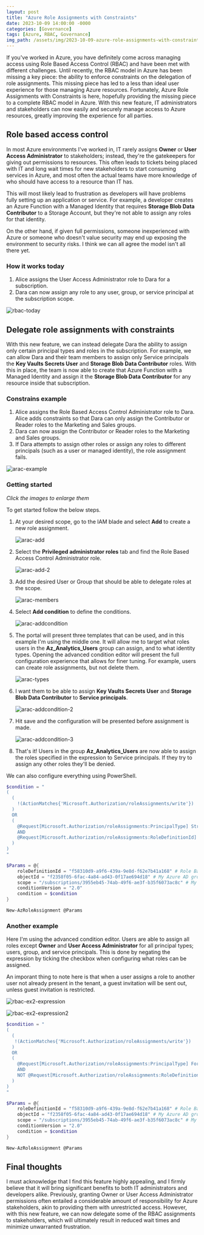 ```yaml
---
layout: post
title: "Azure Role Assignments with Constraints"
date: 2023-10-09 14:00:00 -0000
categories: [Governance]
tags: [Azure, RBAC, Governance]
img_path: /assets/img/2023-10-09-azure-role-assignments-with-constraints/
---
```


If you've worked in Azure, you have definitely come across managing access using Role Based Access Control (RBAC) and have been met with different challenges. Until recently, the RBAC model in Azure has been missing a key piece: the ability to enforce constraints on the delegation of role assignments. This missing piece has led to a less than ideal user experience for those managing Azure resources. Fortunately, Azure Role Assignments with Constraints is here, hopefully providing the missing piece to a complete RBAC model in Azure. With this new feature, IT administrators and stakeholders can now easily and securely manage access to Azure resources, greatly improving the experience for all parties.

## Role based access control

In most Azure environments I've worked in, IT rarely assigns **Owner** or **User Access Administrator** to stakeholders; instead, they're the gatekeepers for giving out permissions to resources. This often leads to tickets being placed with IT and long wait times for new stakeholders to start consuming services in Azure, and most often the actual teams have more knowledge of who should have access to a resource than IT has.

This will most likely lead to frustration as developers will have problems fully setting up an application or service. For example, a developer creates an Azure Function with a Managed Identity that requires **Storage Blob Data Contributor** to a Storage Account, but they're not able to assign any roles for that identity.

On the other hand, if given full permissions, someone inexperienced with Azure or someone who doesn't value security may end up exposing the environment to security risks. I think we can all agree the model isn't all there yet.

### How it works today

1. Alice assigns the User Access Administrator role to Dara for a subscription.
2. Dara can now assign any role to any user, group, or service principal at the subscription scope.

![rbac-today](rbac-today.png)

## Delegate role assignments with constraints

With this new feature, we can instead delegate Dara the ability to assign only certain principal types and roles in the subscription. For example, we can allow Dara and their team members to assign only Service principals the **Key Vaults Secrets User** and **Storage Blob Data Contributor** roles. With this in place, the team is now able to create that Azure Function with a Managed Identity and assign it the **Storage Blob Data Contributor** for any resource inside that subscription.

### Constrains example

1. Alice assigns the Role Based Access Control Administrator role to Dara. Alice adds constraints so that Dara can only assign the Contributor or Reader roles to the Marketing and Sales groups.
2. Dara can now assign the Contributor or Reader roles to the Marketing and Sales groups.
3. If Dara attempts to assign other roles or assign any roles to different principals (such as a user or managed identity), the role assignment fails.

![arac-example](arac-example.png)

### Getting started

*Click the images to enlarge them*

To get started follow the below steps.

1. At your desired scope, go to the IAM blade and select **Add** to create a new role assignment.

    ![arac-add](arac-add.png)

2. Select the **Privileged administrator roles** tab and find the Role Based Access Control Administrator role.

    ![arac-add-2](arac-add-2.png)

3. Add the desired User or Group that should be able to delegate roles at the scope.

    ![arac-members](arac-members.png)

4. Select **Add condition** to define the conditions.

    ![arac-addcondition](arac-addcondition.png)

5. The portal will present three templates that can be used, and in this example I'm using the middle one. It will allow me to target what roles users in the **Az_Analytics_Users** group can assign, and to what identity types. Opening the advanced condition editor will present the full configuration experience that allows for finer tuning. For example, users can create role assignments, but not delete them.

    ![arac-types](arac-types.png)

6. I want them to be able to assign **Key Vaults Secrets User** and **Storage Blob Data Contributor** to **Service principals**.

    ![arac-addcondition-2](arac-addcondition-2.png)

7. Hit save and the configuration will be presented before assignment is made.

    ![arac-addcondition-3](arac-addcondition-3.png)

8. That's it! Users in the group **Az_Analytics_Users** are now able to assign the roles specified in the expression to Service principals. If they try to assign any other roles they'll be denied.

We can also configure everything using PowerShell.

```powershell
$condition = "
(
  (
    !(ActionMatches{'Microsoft.Authorization/roleAssignments/write'})
  )
  OR 
  (
    @Request[Microsoft.Authorization/roleAssignments:PrincipalType] StringEqualsIgnoreCase 'ServicePrincipal'
    AND
    @Request[Microsoft.Authorization/roleAssignments:RoleDefinitionId] ForAnyOfAnyValues:GuidEquals {ba92f5b4-2d11-453d-a403-e96b0029c9fe, 4633458b-17de-408a-b874-0445c86b69e6}
  )
)
"

$Params = @{
    roleDefinitionId = "f58310d9-a9f6-439a-9e8d-f62e7b41a168" # Role Based Access Control Administrator
    objectId = "f2358f05-6fac-4a84-ad43-0f17ae694d18" # My Azure AD group
    scope = "/subscriptions/3955eb45-74ab-49f6-ae3f-b35f6073ac8c" # My scope (/subscriptions/<sub-id>)
    conditionVersion = "2.0"
    condition = $condition
}

New-AzRoleAssignment @Params
```

### Another example

Here I'm using the advanced condition editor. Users are able to assign all roles except **Owner** and **User Access Administrator** for all principal types; users, group, and service principals. This is done by negating the expression by ticking the checkbox when configuring what roles can be assigned.

An imporant thing to note here is that when a user assigns a role to another user not already present in the tenant, a guest invitation will be sent out, unless guest invitation is restricted.

![rbac-ex2-expression](rbac-ex2-expression.png)

![rbac-ex2-expression2](rbac-ex2-expression2.png)

```powershell
$condition = "
(
  (
   !(ActionMatches{'Microsoft.Authorization/roleAssignments/write'})
  )
  OR 
  (
    @Request[Microsoft.Authorization/roleAssignments:PrincipalType] ForAnyOfAnyValues:StringEqualsIgnoreCase {'User', 'ServicePrincipal', 'Group'}
    AND
    NOT @Request[Microsoft.Authorization/roleAssignments:RoleDefinitionId] ForAnyOfAnyValues:GuidEquals {8e3af657-a8ff-443c-a75c-2fe8c4bcb635, 18d7d88d-d35e-4fb5-a5c3-7773c20a72d9}
  )
)
"

$Params = @{
    roleDefinitionId = "f58310d9-a9f6-439a-9e8d-f62e7b41a168" # Role Based Access Control Administrator
    objectId = "f2358f05-6fac-4a84-ad43-0f17ae694d18" # My Azure AD group
    scope = "/subscriptions/3955eb45-74ab-49f6-ae3f-b35f6073ac8c" # My scope (/subscriptions/<sub-id>)
    conditionVersion = "2.0"
    condition = $condition
}

New-AzRoleAssignment @Params
```

## Final thoughts

I must acknowledge that I find this feature highly appealing, and I firmly believe that it will bring significant benefits to both IT administrators and developers alike. Previously, granting Owner or User Access Administrator permissions often entailed a considerable amount of responsibility for Azure stakeholders, akin to providing them with unrestricted access. However, with this new feature, we can now delegate some of the RBAC assignments to stakeholders, which will ultimately result in reduced wait times and minimize unwarranted frustration.
